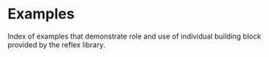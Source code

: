 # Examples

Index of examples that demonstrate role and use of individual building block
provided by the reflex library.
